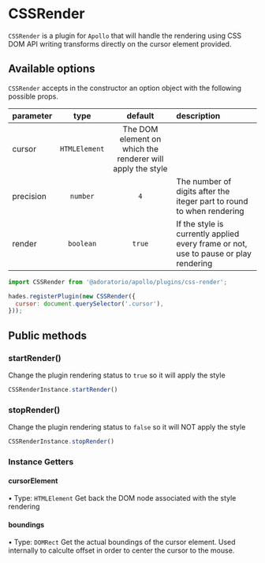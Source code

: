 # CSSRender

`CSSRender` is a plugin for `Apollo` that will handle the rendering using CSS DOM API writing transforms directly on the cursor element provided.

## Available options
`CSSRender` accepts in the constructor an option object with the following possible props.

| parameter | type | default | description |
| :- | :-: | :-: | :- |
| cursor | `HTMLElement` | The DOM element on which the renderer will apply the style |
| precision | `number` | `4` | The number of digits after the iteger part to round to when rendering |
| render | `boolean` | `true` | If the style is currently applied every frame or not, use to pause or play rendering |

```javascript
import CSSRender from '@adoratorio/apollo/plugins/css-render';

hades.registerPlugin(new CSSRender({
  cursor: document.querySelector('.cursor'),
}));
```

## Public methods

### startRender()

Change the plugin rendering status to `true` so it will apply the style

```typescript
CSSRenderInstance.startRender()
```

### stopRender()

Change the plugin rendering status to `false` so it will NOT apply the style

```typescript
CSSRenderInstance.stopRender()
```

### Instance Getters

#### cursorElement
• Type: `HTMLElement`
Get back the DOM node associated with the style rendering

#### boundings
• Type: `DOMRect`
Get the actual boundings of the cursor element. Used internally to calculte offset in order to center the cursor to the mouse.